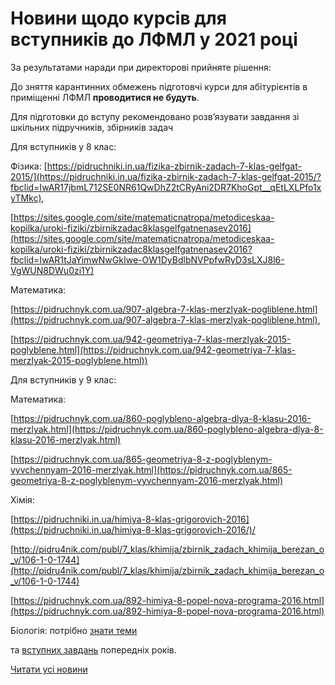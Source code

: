 # Новини щодо курсів для вступників до ЛФМЛ у 2021 році

За результатами наради при директорові прийняте рішення:

До зняття карантинних обмежень підготовчі курси для абітурієнтів в приміщенні ЛФМЛ **проводитися не будуть**.

Для підготовки до вступу рекомендовано розв’язувати завдання зі шкільних підручників, збірників задач

Для вступників у 8 клас:

Фізика: [https://pidruchniki.in.ua/fizika-zbirnik-zadach-7-klas-gelfgat-2015/](https://pidruchniki.in.ua/fizika-zbirnik-zadach-7-klas-gelfgat-2015/?fbclid=IwAR17jbmL712SE0NR61QwDhZ2tCRyAni2DR7KhoGpt__qEtLXLPfo1xyTMkc),

[https://sites.google.com/site/matematicnatropa/metodiceskaa-kopilka/uroki-fiziki/zbirnikzadac8klasgelfgatnenasev2016](https://sites.google.com/site/matematicnatropa/metodiceskaa-kopilka/uroki-fiziki/zbirnikzadac8klasgelfgatnenasev2016?fbclid=IwAR1tJaYimwNwGkIwe-OW1DyBdlbNVPpfwRyD3sLXJ8l6-VgWUN8DWu0zi1Y)

Математика:

[https://pidruchnyk.com.ua/907-algebra-7-klas-merzlyak-pogliblene.html](https://pidruchnyk.com.ua/907-algebra-7-klas-merzlyak-pogliblene.html),

[https://pidruchnyk.com.ua/942-geometriya-7-klas-merzlyak-2015-poglyblene.html](https://pidruchnyk.com.ua/942-geometriya-7-klas-merzlyak-2015-poglyblene.html))

Для вступників у 9 клас:

Математика:

[https://pidruchnyk.com.ua/860-poglybleno-algebra-dlya-8-klasu-2016-merzlyak.html](https://pidruchnyk.com.ua/860-poglybleno-algebra-dlya-8-klasu-2016-merzlyak.html)

[https://pidruchnyk.com.ua/865-geometriya-8-z-poglyblenym-vyvchennyam-2016-merzlyak.html](https://pidruchnyk.com.ua/865-geometriya-8-z-poglyblenym-vyvchennyam-2016-merzlyak.html)

Хімія:

[https://pidruchniki.in.ua/himiya-8-klas-grigorovich-2016](https://pidruchniki.in.ua/himiya-8-klas-grigorovich-2016/)/

[http://pidru4nik.com/publ/7_klas/khimija/zbirnik_zadach_khimija_berezan_o_v/106-1-0-1744](http://pidru4nik.com/publ/7_klas/khimija/zbirnik_zadach_khimija_berezan_o_v/106-1-0-1744)

[https://pidruchnyk.com.ua/892-himiya-8-popel-nova-programa-2016.html](https://pidruchnyk.com.ua/892-himiya-8-popel-nova-programa-2016.html)

Біологія: потрібно [знати теми](/files/blog/новини-щодо-курсів-для-вступників-до-лфмл-у-2021-році/біовступ-2021.pdf)

та [вступних завдань](/%D0%B2%D1%81%D1%82%D1%83%D0%BF-%D0%B4%D0%BE-%D0%BB%D1%96%D1%86%D0%B5%D1%8E/) попередніх років.

[Читати усі новини](/news)
